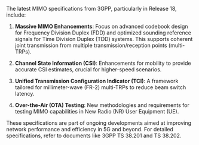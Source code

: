 The latest MIMO specifications from 3GPP, particularly in Release 18, include:

1. **Massive MIMO Enhancements**: Focus on advanced codebook design for Frequency Division Duplex (FDD) and optimized sounding reference signals for Time Division Duplex (TDD) systems. This supports coherent joint transmission from multiple transmission/reception points (multi-TRPs).

2. **Channel State Information (CSI)**: Enhancements for mobility to provide accurate CSI estimates, crucial for higher-speed scenarios.

3. **Unified Transmission Configuration Indicator (TCI)**: A framework tailored for millimeter-wave (FR-2) multi-TRPs to reduce beam switch latency.

4. **Over-the-Air (OTA) Testing**: New methodologies and requirements for testing MIMO capabilities in New Radio (NR) User Equipment (UE).

These specifications are part of ongoing developments aimed at improving network performance and efficiency in 5G and beyond. For detailed specifications, refer to documents like 3GPP TS 38.201 and TS 38.202.
